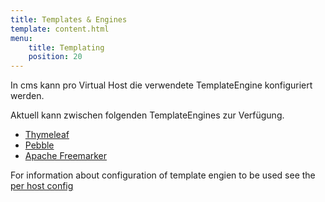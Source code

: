 ```yaml
---
title: Templates & Engines
template: content.html
menu: 
    title: Templating
    position: 20
---
```


In cms kann pro Virtual Host die verwendete TemplateEngine konfiguriert werden.

Aktuell kann zwischen folgenden TemplateEngines zur Verfügung.

* [Thymeleaf](https://thymeleaf.org)
* [Pebble](https://pebbletemplates.io/)
* [Apache Freemarker](https://freemarker.apache.org/)

For information about configuration of template engien to be used see the [per host config](/installation#per-host-config)